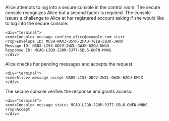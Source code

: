 
Alice attempts to log into a secure console in the control room. The secure console recognizes 
Alice but a second factor is required. The console issues a challenge to Alice at her
registered account asking if she would like to log into the secure console:


~~~~
<div="terminal">
<cmd>Console> message confirm alice@example.com start
<rsp>Envelope ID: MCSH-WAX3-U5YR-2PAU-7EIB-5B3K-JARW
Message ID: NADS-LI53-GDCV-2WZL-GW3K-62QU-KW4X
Response ID: MCAO-L2QO-J2OM-3J77-SBL6-ONFN-MNHG
</div>
~~~~

Alice checks her pending messages and accepts the request:


~~~~
<div="terminal">
<cmd>Alice> message accept NADS-LI53-GDCV-2WZL-GW3K-62QU-KW4X
</div>
~~~~

The secure console verifies the response and grants access:


~~~~
<div="terminal">
<cmd>Console> message status MCAO-L2QO-J2OM-3J77-SBL6-ONFN-MNHG
<rsp>Accept
</div>
~~~~

